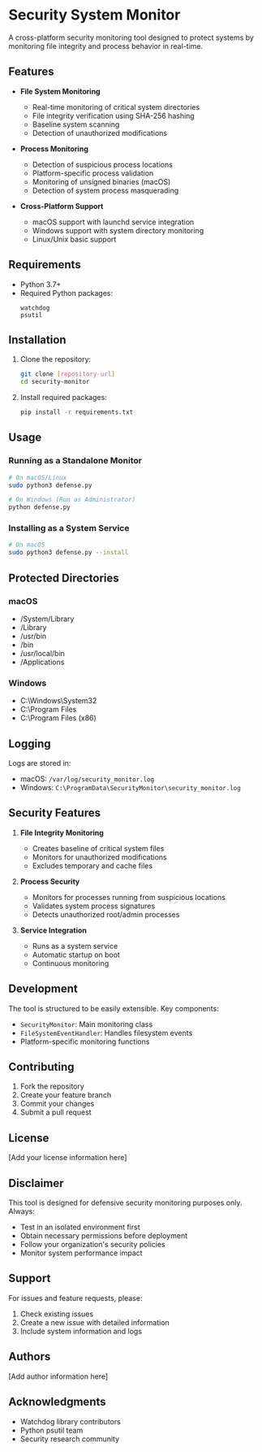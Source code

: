 # Security System Monitor

A cross-platform security monitoring tool designed to protect systems by monitoring file integrity and process behavior in real-time.

## Features

- **File System Monitoring**
  - Real-time monitoring of critical system directories
  - File integrity verification using SHA-256 hashing
  - Baseline system scanning
  - Detection of unauthorized modifications

- **Process Monitoring**
  - Detection of suspicious process locations
  - Platform-specific process validation
  - Monitoring of unsigned binaries (macOS)
  - Detection of system process masquerading

- **Cross-Platform Support**
  - macOS support with launchd service integration
  - Windows support with system directory monitoring
  - Linux/Unix basic support

## Requirements

- Python 3.7+
- Required Python packages:
  ```
  watchdog
  psutil
  ```

## Installation

1. Clone the repository:
   ```bash
   git clone [repository-url]
   cd security-monitor
   ```

2. Install required packages:
   ```bash
   pip install -r requirements.txt
   ```

## Usage

### Running as a Standalone Monitor

```bash
# On macOS/Linux
sudo python3 defense.py

# On Windows (Run as Administrator)
python defense.py
```

### Installing as a System Service

```bash
# On macOS
sudo python3 defense.py --install
```

## Protected Directories

### macOS
- /System/Library
- /Library
- /usr/bin
- /bin
- /usr/local/bin
- /Applications

### Windows
- C:\Windows\System32
- C:\Program Files
- C:\Program Files (x86)

## Logging

Logs are stored in:
- macOS: `/var/log/security_monitor.log`
- Windows: `C:\ProgramData\SecurityMonitor\security_monitor.log`

## Security Features

1. **File Integrity Monitoring**
   - Creates baseline of critical system files
   - Monitors for unauthorized modifications
   - Excludes temporary and cache files

2. **Process Security**
   - Monitors for processes running from suspicious locations
   - Validates system process signatures
   - Detects unauthorized root/admin processes

3. **Service Integration**
   - Runs as a system service
   - Automatic startup on boot
   - Continuous monitoring

## Development

The tool is structured to be easily extensible. Key components:

- `SecurityMonitor`: Main monitoring class
- `FileSystemEventHandler`: Handles filesystem events
- Platform-specific monitoring functions

## Contributing

1. Fork the repository
2. Create your feature branch
3. Commit your changes
4. Submit a pull request

## License

[Add your license information here]

## Disclaimer

This tool is designed for defensive security monitoring purposes only. Always:
- Test in an isolated environment first
- Obtain necessary permissions before deployment
- Follow your organization's security policies
- Monitor system performance impact

## Support

For issues and feature requests, please:
1. Check existing issues
2. Create a new issue with detailed information
3. Include system information and logs

## Authors

[Add author information here]

## Acknowledgments

- Watchdog library contributors
- Python psutil team
- Security research community
